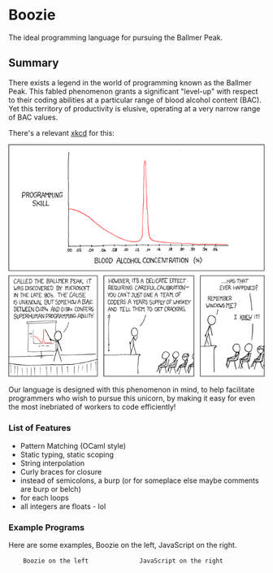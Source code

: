 # Boozie

The ideal programming language for pursuing the Ballmer Peak.

## Summary

There exists a legend in the world of programming known as the Ballmer Peak. This fabled phenomenon grants a significant "level-up" with respect to their coding abilities at a particular range of blood alcohol content (BAC). Yet this territory of productivity is elusive, operating at a very narrow range of BAC values.

There's a relevant [xkcd](https://xkcd.com/) for this:

![Apple uses automated schnapps IVs.](ballmer_peak.png)

Our language is designed with this phenomenon in mind, to help facilitate programmers who wish to pursue this unicorn, by making it easy for even the most inebriated of workers to code efficiently!

### List of Features

- Pattern Matching (OCaml style)
- Static typing, static scoping
- String interpolation
- Curly braces for closure
- instead of semicolons, a burp (or for someplace else maybe comments are burp or belch)
- for each loops
- all integers are floats - lol

### Example Programs

Here are some examples, Boozie on the left, JavaScript on the right.

```
    Boozie on the left              JavaScript on the right
```
